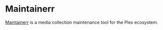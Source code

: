 # Maintainerr

[Maintainerr](https://maintainerr.info) is a media collection maintenance tool for the Plex ecosystem.
